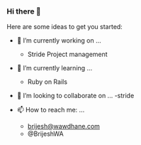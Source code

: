### Hi there 👋

Here are some ideas to get you started:

- 🔭 I’m currently working on ...
    - Stride Project management
  
- 🌱 I’m currently learning ...
    - Ruby on Rails
    
- 👯 I’m looking to collaborate on ...
    -stride
    
- 📫 How to reach me: ...
    - brijesh@wawdhane.com
    - @BrijeshWA


